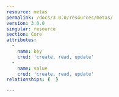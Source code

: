 ```yaml
---
resource: metas
permalink: /docs/3.0.0/resources/metas/
version: 3.0.0
singular: resource
section: Core
attributes:
  -
    name: key
    crud: 'create, read, update'
  -
    name: value
    crud: 'create, read, update'
relationships: {  }

---
```


